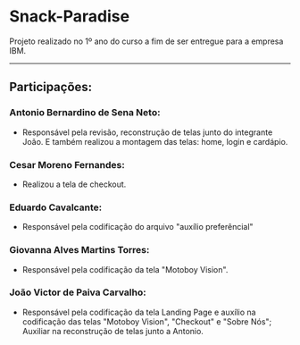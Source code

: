 # Snack-Paradise
Projeto realizado no 1º ano do curso a fim de ser entregue para a empresa IBM.
<hr>

## Participações:

### Antonio Bernardino de Sena Neto:
* Responsável pela revisão, reconstrução de telas junto do integrante João. E também realizou a montagem das telas: home, login e cardápio.

### Cesar Moreno Fernandes:
* Realizou a tela de checkout.

### Eduardo Cavalcante:
* Responsável pela codificação do arquivo "auxílio preferêncial"

### Giovanna Alves Martins Torres:
* Responsável pela codificação da tela "Motoboy Vision".

### João Victor de Paiva Carvalho:
* Responsável pela codificação da tela Landing Page e auxílio na codificação das telas "Motoboy Vision", "Checkout" e "Sobre Nós"; Auxiliar na reconstrução de telas junto a Antonio.
